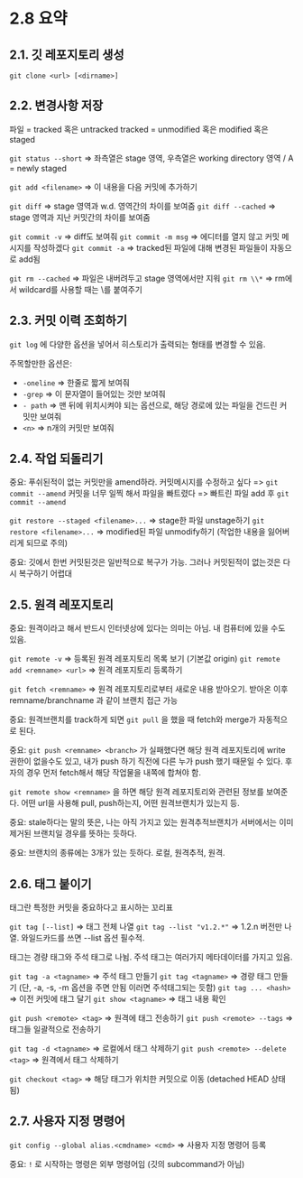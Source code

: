# 2.8 요약

## 2.1. 깃 레포지토리 생성

`git clone <url> [<dirname>]`

## 2.2. 변경사항 저장

파일 = tracked 혹은 untracked
tracked = unmodified 혹은 modified 혹은 staged

`git status --short` => 좌측열은 stage 영역, 우측열은 working directory 영역 / A = newly staged

`git add <filename>` => 이 내용을 다음 커밋에 추가하기

`git diff` => stage 영역과 w.d. 영역간의 차이를 보여줌
`git diff --cached` => stage 영역과 지난 커밋간의 차이를 보여줌

`git commit -v` => diff도 보여줘
`git commit -m msg` => 에디터를 열지 않고 커밋 메시지를 작성하겠다
`git commit -a` => tracked된 파일에 대해 변경된 파일들이 자동으로 add됨

`git rm --cached` => 파일은 내버려두고 stage 영역에서만 지워
`git rm \\*` => rm에서 wildcard를 사용할 때는 \를 붙여주기

## 2.3. 커밋 이력 조회하기

`git log` 에 다양한 옵션을 넣어서 히스토리가 출력되는 형태를 변경할 수 있음.

주목할만한 옵션은:

- `-oneline` => 한줄로 짧게 보여줘
- `-grep` => 이 문자열이 들어있는 것만 보여줘
- `- path` => 맨 뒤에 위치시켜야 되는 옵션으로, 해당 경로에 있는 파일을 건드린 커밋만 보여줘
- `<n>` => n개의 커밋만 보여줘

## 2.4. 작업 되돌리기

중요: 푸쉬된적이 없는 커밋만을 amend하라.
커밋메시지를 수정하고 싶다 => `git commit --amend`
커밋을 너무 일찍 해서 파일을 빠트렸다 => 빠트린 파일 add 후 `git commit --amend`

`git restore --staged <filename>...` => stage한 파일 unstage하기
`git restore <filename>...` => modified된 파일 unmodify하기 (작업한 내용을 잃어버리게 되므로 주의)

중요: 깃에서 한번 커밋된것은 일반적으로 복구가 가능. 그러나 커밋된적이 없는것은 다시 복구하기 어렵대

## 2.5. 원격 레포지토리

중요: 원격이라고 해서 반드시 인터넷상에 있다는 의미는 아님. 내 컴퓨터에 있을 수도 있음.

`git remote -v` => 등록된 원격 레포지토리 목록 보기 (기본값 origin)
`git remote add <remname> <url>` => 원격 레포지토리 등록하기

`git fetch <remname>` => 원격 레포지토리로부터 새로운 내용 받아오기. 받아온 이후 remname/branchname 과 같이 브랜치 접근 가능

중요: 원격브랜치를 track하게 되면 `git pull` 을 했을 때 fetch와 merge가 자동적으로 된다.

중요: `git push <remname> <branch>` 가 실패했다면 해당 원격 레포지토리에 write 권한이 없을수도 있고, 내가 push 하기 직전에 다른 누가 push 했기 때문일 수 있다. 후자의 경우 먼저 fetch해서 해당 작업물을 내쪽에 합쳐야 함.

`git remote show <remname>` 을 하면 해당 원격 레포지토리와 관련된 정보를 보여준다. 어떤 url을 사용해 pull, push하는지, 어떤 원격브랜치가 있는지 등.

중요: stale하다는 말의 뜻은, 나는 아직 가지고 있는 원격추적브랜치가 서버에서는 이미 제거된 브랜치일 경우를 뜻하는 듯하다.

중요: 브랜치의 종류에는 3개가 있는 듯하다. 로컬, 원격추적, 원격.

## 2.6. 태그 붙이기

태그란 특정한 커밋을 중요하다고 표시하는 꼬리표

`git tag [--list]` => 태그 전체 나열
`git tag --list "v1.2.*"` => 1.2.n 버전만 나열. 와일드카드를 쓰면 --list 옵션 필수적.

태그는 경량 태그와 주석 태그로 나뉨. 주석 태그는 여러가지 메타데이터를 가지고 있음.

`git tag -a <tagname>` => 주석 태그 만들기
`git tag <tagname>` => 경량 태그 만들기 (단, -a, -s, -m 옵션을 주면 안됨 이러면 주석태그되는 듯함)
`git tag ... <hash>` => 이전 커밋에 태그 달기
`git show <tagname>` => 태그 내용 확인

`git push <remote> <tag>` => 원격에 태그 전송하기
`git push <remote> --tags` => 태그들 일괄적으로 전송하기

`git tag -d <tagname>` => 로컬에서 태그 삭제하기
`git push <remote> --delete <tag>` => 원격에서 태그 삭제하기

`git checkout <tag>` => 해당 태그가 위치한 커밋으로 이동 (detached HEAD 상태 됨)

## 2.7. 사용자 지정 명령어

`git config --global alias.<cmdname> <cmd>` => 사용자 지정 명령어 등록

중요: `!` 로 시작하는 명령은 외부 명령어임 (깃의 subcommand가 아님)